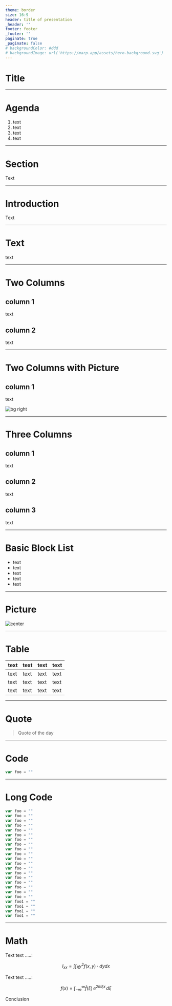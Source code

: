 ```yaml
---
theme: border
size: 16:9
header: title of presentation
_header: ''
footer: footer
_footer: ''
paginate: true
_paginate: false
# backgroundColor: #ddd
# backgroundImage: url('https://marp.app/assets/hero-background.svg')
---
```

<!-- _class: title -->
<!-- _class: lead -->

# Title 

---

# Agenda 

1. text
1. text
1. text
1. text

---

# Section

Text

---

# Introduction

Text

---

# Text 

text

---

# Two Columns 

## column 1

text

## column 2

text

---

# Two Columns with Picture

## column 1

text

![bg right](../attachments/placeholder-circle.png)

---

# Three Columns 

## column 1

text

## column 2

text

## column 3

text

---

# Basic Block List 

- text
- text
- text
- text
- text
---

# Picture 

![center](../attachments/placeholder-circle.png)

---

# Table

| text | text | text | text |
|---|---|---|---|
| text | text | text | text |
| text | text | text | text |
| text | text | text | text |

---

# Quote

> Quote of the day

---

# Code

``` javascript
var foo = ""
```

---

# Long Code

``` javascript
var foo = ""
var foo = ""
var foo = ""
var foo = ""
var foo = ""
var foo = ""
var foo = ""
var foo = ""
var foo = ""
var foo = ""
var foo = ""
var foo = ""
var foo = ""
var foo = ""
var foo = ""
var foo = ""
var foo = ""
var foo = ""
var foo = ""
var foo1 = ""
var foo1 = ""
var foo1 = ""
var foo1 = ""
```

---

# Math

Text text .....:

$$ I_{xx}=\int\int_Ry^2f(x,y)\cdot{}dydx $$

Text text .....:

$$
f(x) = \int_{-\infty}^\infty
    \hat f(\xi)\,e^{2 \pi i \xi x}
    \,d\xi
$$

Conclusion